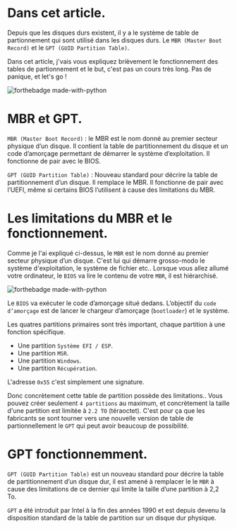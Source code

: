 # Dans cet article.

Depuis que les disques durs existent, il y a le système de table de partionnement qui sont utilisé dans les disques durs. Le `MBR (Master Boot Record)` et le `GPT (GUID Partition Table)`. 

Dans cet article, j'vais vous expliquez brièvement le fonctionnement des tables de partionnement et le but, c'est pas un cours très long. Pas de panique, et let's go !

![forthebadge made-with-python](https://media.giphy.com/media/GCvktC0KFy9l6/giphy.gif)

# MBR et GPT.

`MBR (Master Boot Record)` : le MBR est le nom donné au premier secteur physique d’un disque. Il contient la table de partitionnement du disque et un code d’amorçage permettant de démarrer le système d’exploitation. Il fonctionne de pair avec le BIOS.

`GPT (GUID Partition Table)` : Nouveau standard pour décrire la table de partitionnement d’un disque. Il remplace le MBR. Il fonctionne de pair avec l’UEFI, même si certains BIOS l’utilisent à cause des limitations du MBR.

# Les limitations du MBR et le fonctionnement.

Comme je l'ai expliqué ci-dessus, le `MBR` est le nom donné au premier secteur physique d’un disque. C'est lui qui démarre grosso-modo le système d'exploitation, le système de fichier etc.. Lorsque vous allez allumé votre ordinateur, le `BIOS` va lire le contenu de votre `MBR`, il est hiérarchisé.

![forthebadge made-with-python](https://image.noelshack.com/fichiers/2019/47/1/1574110040-capture-du-2019-11-18-21-47-04.png)

Le `BIOS` va exécuter le code d’amorçage situé dedans. L’objectif du `code d’amorçage` est de lancer le chargeur d’amorçage (`bootloader`) et le système.

Les quatres partitions primaires sont très important, chaque partition à une fonction spécifique.

- Une partition `Système EFI / ESP`.
- Une partition `MSR`.
- Une partition `Windows`.
- Une partition `Récupération`.

L'adresse `0x55` c'est simplement une signature.

Donc concrètement cette table de partition possède des limitations.. Vous pouvez créer seulement `4 partitions` au maximum, et concrètement la taille d'une partition est limitée à `2.2 TO` (téraoctet). C'est pour ça que les fabricants se sont tourner vers une nouvelle version de table de partionnellement le `GPT` qui peut avoir beaucoup de possibilité.

# GPT fonctionnemment.

`GPT (GUID Partition Table)` est un nouveau standard pour décrire la table de partitionnement d’un disque dur, il est amené à remplacer le le `MBR` à cause des limitations de ce dernier qui limite la taille d’une partition à 2,2 To.

`GPT` a été introduit par Intel à la fin des années 1990 et est depuis devenu la disposition standard de la table de partition sur un disque dur physique.
